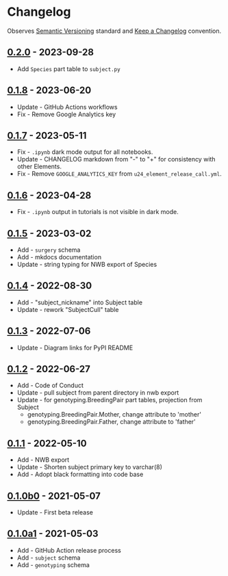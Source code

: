# Changelog

Observes [Semantic Versioning](https://semver.org/spec/v2.0.0.html) standard and
[Keep a Changelog](https://keepachangelog.com/en/1.0.0/) convention.

## [0.2.0] - 2023-09-28

+ Add `Species` part table to `subject.py` 

## [0.1.8] - 2023-06-20

+ Update - GitHub Actions workflows
+ Fix - Remove Google Analytics key

## [0.1.7] - 2023-05-11

+ Fix - `.ipynb` dark mode output for all notebooks.
+ Update - CHANGELOG markdown from "-" to "+" for consistency with other
  Elements.
+ Fix - Remove `GOOGLE_ANALYTICS_KEY` from `u24_element_release_call.yml`.

## [0.1.6] - 2023-04-28

+ Fix - `.ipynb` output in tutorials is not visible in dark mode.

## [0.1.5] - 2023-03-02

+ Add - `surgery` schema
+ Add - mkdocs documentation
+ Update - string typing for NWB export of Species

## [0.1.4] - 2022-08-30

+ Add - "subject_nickname" into Subject table
+ Update - rework "SubjectCull" table

## [0.1.3] - 2022-07-06

+ Update - Diagram links for PyPI README

## [0.1.2] - 2022-06-27

+ Add - Code of Conduct
+ Update - pull subject from parent directory in nwb export
+ Update - for genotyping.BreedingPair part tables, projection from Subject
  + genotyping.BreedingPair.Mother, change attribute to 'mother'
  + genotyping.BreedingPair.Father, change attribute to 'father'

## [0.1.1] - 2022-05-10

+ Add - NWB export
+ Update - Shorten subject primary key to varchar(8)
+ Add - Adopt black formatting into code base

## [0.1.0b0] - 2021-05-07

+ Update - First beta release

## [0.1.0a1] - 2021-05-03

+ Add - GitHub Action release process
+ Add - `subject` schema
+ Add - `genotyping` schema

[0.2.0]: https://github.com/datajoint/element-animal/releases/tag/0.2.0
[0.1.8]: https://github.com/datajoint/element-animal/releases/tag/0.1.8
[0.1.7]: https://github.com/datajoint/element-animal/releases/tag/0.1.7
[0.1.6]: https://github.com/datajoint/element-animal/releases/tag/0.1.6
[0.1.5]: https://github.com/datajoint/element-animal/releases/tag/0.1.5
[0.1.4]: https://github.com/datajoint/element-animal/releases/tag/0.1.4
[0.1.3]: https://github.com/datajoint/element-animal/releases/tag/0.1.3
[0.1.2]: https://github.com/datajoint/element-animal/releases/tag/0.1.2
[0.1.1]: https://github.com/datajoint/element-animal/releases/tag/0.1.1
[0.1.0b0]: https://github.com/datajoint/element-animal/releases/tag/0.1.0b0
[0.1.0a1]: https://github.com/datajoint/element-animal/releases/tag/0.1.0a1
